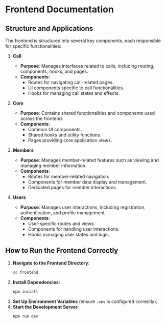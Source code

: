 
# Frontend Documentation

## Structure and Applications
The frontend is structured into several key components, each responsible for specific functionalities:

1. **Call**
   - **Purpose**: Manages interfaces related to calls, including routing, components, hooks, and pages.
   - **Components**:
     - Routes for navigating call-related pages.
     - UI components specific to call functionalities.
     - Hooks for managing call states and effects.

2. **Core**
   - **Purpose**: Contains shared functionalities and components used across the frontend.
   - **Components**:
     - Common UI components.
     - Shared hooks and utility functions.
     - Pages providing core application views.

3. **Members**
   - **Purpose**: Manages member-related features such as viewing and managing member information.
   - **Components**:
     - Routes for member-related navigation.
     - Components for member data display and management.
     - Dedicated pages for member interactions.

4. **Users**
   - **Purpose**: Manages user interactions, including registration, authentication, and profile management.
   - **Components**:
     - User-specific routes and views.
     - Components for handling user interactions.
     - Hooks managing user states and logic.

## How to Run the Frontend Correctly
1. **Navigate to the Frontend Directory**:
   ```bash
   cd frontend
   ```
2. **Install Dependencies**:
   ```bash
   npm install
   ```
3. **Set Up Environment Variables** (ensure `.env` is configured correctly).
4. **Start the Development Server**:
   ```bash
   npm run dev
   ```
